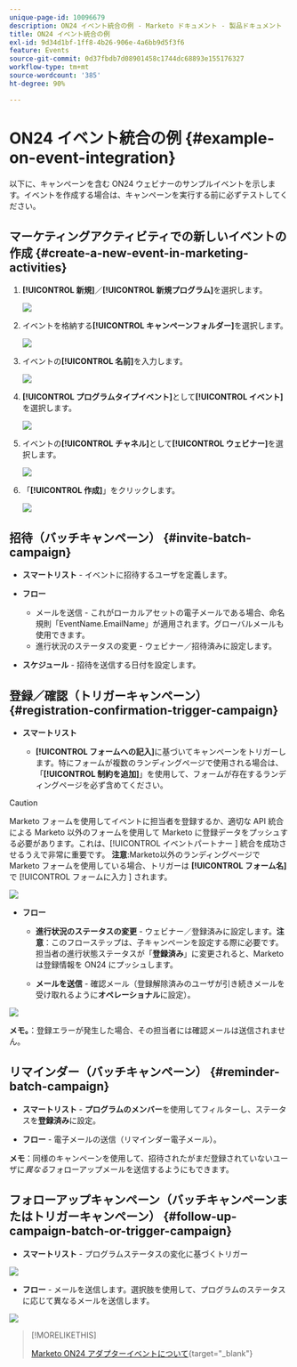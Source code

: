 ```yaml
---
unique-page-id: 10096679
description: ON24 イベント統合の例 - Marketo ドキュメント - 製品ドキュメント
title: ON24 イベント統合の例
exl-id: 9d34d1bf-1ff8-4b26-906e-4a6bb9d5f3f6
feature: Events
source-git-commit: 0d37fbdb7d08901458c1744dc68893e155176327
workflow-type: tm+mt
source-wordcount: '385'
ht-degree: 90%

---
```


# ON24 イベント統合の例 {#example-on-event-integration}

以下に、キャンペーンを含む ON24 ウェビナーのサンプルイベントを示します。イベントを作成する場合は、キャンペーンを実行する前に必ずテストしてください。

## マーケティングアクティビティでの新しいイベントの作成 {#create-a-new-event-in-marketing-activities}

1. **[!UICONTROL 新規]**／**[!UICONTROL 新規プログラム]**&#x200B;を選択します。

   ![](assets/image2015-12-22-15-3a35-3a15.png)

1. イベントを格納する&#x200B;**[!UICONTROL キャンペーンフォルダー]**&#x200B;を選択します。

   ![](assets/image2015-12-22-15-3a39-3a51.png)

1. イベントの&#x200B;**[!UICONTROL 名前]**&#x200B;を入力します。

   ![](assets/image2015-12-22-15-3a43-3a4.png)

1. **[!UICONTROL プログラムタイプイベント]**&#x200B;として&#x200B;**[!UICONTROL イベント]**&#x200B;を選択します。

   ![](assets/image2015-12-22-15-3a44-3a41.png)

1. イベントの&#x200B;**[!UICONTROL チャネル]**&#x200B;として&#x200B;**[!UICONTROL ウェビナー]**&#x200B;を選択します。

   ![](assets/image2015-12-22-15-3a46-3a34.png)

1. 「**[!UICONTROL 作成]**」をクリックします。

   ![](assets/image2015-12-22-15-3a48-3a20.png)

## 招待（バッチキャンペーン）  {#invite-batch-campaign}

* **スマートリスト** - イベントに招待するユーザを定義します。
* **フロー**

   * メールを送信 - これがローカルアセットの電子メールである場合、命名規則「EventName.EmailName」が適用されます。グローバルメールも使用できます。
   * 進行状況のステータスの変更 - ウェビナー／招待済みに設定します。

* **スケジュール** - 招待を送信する日付を設定します。

## 登録／確認（トリガーキャンペーン） {#registration-confirmation-trigger-campaign}

* **スマートリスト**

   * **[!UICONTROL フォームへの記入]**&#x200B;に基づいてキャンペーンをトリガーします。特にフォームが複数のランディングページで使用される場合は、「**[!UICONTROL 制約を追加]**」を使用して、フォームが存在するランディングページを必ず含めてください。

>[!CAUTION]
>
>Marketo フォームを使用してイベントに担当者を登録するか、適切な API 統合による Marketo 以外のフォームを使用して Marketo に登録データをプッシュする必要があります。これは、[!UICONTROL  イベントパートナー ] 統合を成功させるうえで非常に重要です。 **注意**:Marketo以外のランディングページでMarketo フォームを使用している場合、トリガーは **[!UICONTROL フォーム名]** で [!UICONTROL  フォームに入力 ] されます。

![](assets/image2015-12-22-15-3a50-3a22.png)

* **フロー**

   * **進行状況のステータスの変更** - ウェビナー／登録済みに設定します。**注意**：このフローステップは、子キャンペーンを設定する際に必要です。担当者の進行状態ステータスが「**登録済み**」に変更されると、Marketo は登録情報を ON24 にプッシュします。

   * **メールを送信** - 確認メール（登録解除済みのユーザが引き続きメールを受け取れるように&#x200B;**オペレーショナル**&#x200B;に設定）。

![](assets/image2015-12-22-15-3a52-3a9.png)

**メモ。**：登録エラーが発生した場合、その担当者には確認メールは送信されません。

## リマインダー（バッチキャンペーン） {#reminder-batch-campaign}

* **スマートリスト** - **プログラムのメンバー**&#x200B;を使用してフィルターし、ステータスを&#x200B;**登録済み**&#x200B;に設定。

* **フロー** - 電子メールの送信（リマインダー電子メール）。

**メモ**：同様のキャンペーンを使用して、招待されたがまだ登録されていないユーザに&#x200B;*異なる*&#x200B;フォローアップメールを送信するようにもできます。

## フォローアップキャンペーン（バッチキャンペーンまたはトリガーキャンペーン） {#follow-up-campaign-batch-or-trigger-campaign}

* **スマートリスト** - プログラムステータスの変化に基づくトリガー

![](assets/image2015-12-22-15-3a57-3a25.png)

* **フロー** - メールを送信します。選択肢を使用して、プログラムのステータスに応じて異なるメールを送信します。

![](assets/ten.png)

>[!MORELIKETHIS]
>
>[Marketo ON24 アダプターイベントについて](/help/marketo/product-docs/demand-generation/events/create-an-event/create-an-event-with-the-marketo-on24-adapter/understanding-marketo-on24-adapter-events.md){target="_blank"}
